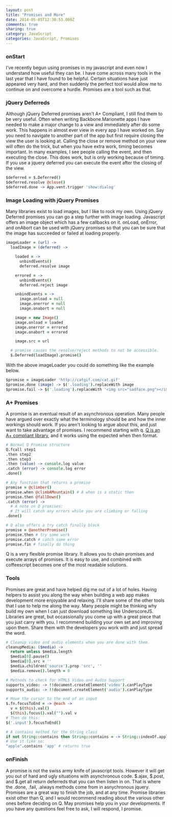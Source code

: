 ```yaml
---
layout: post
title: "Promises and More"
date: 2014-05-05T12:30:53.000Z
comments: true
sharing: true
category: JavaScript
categories: JavaScript, Promises
---
```


### onStart
I've recently begun using promises in my javascript and even now I understand how useful they can be. I have come across many tools in the last year that I have found to be helpful. Certain situations have just appeared very hard, and then suddenly the perfect tool would allow me to continue on and overcome a hurdle. Promises are a tool such as that.

### jQuery Deferreds
Although jQuery Deferred promises aren't A+ Compliant, I still find them to be very useful. Often when writing Backbone.Marionette apps I have needed to make a major change to a view and immediately after do some work. This happens in almost ever view in every app I have worked on. Say you need to navigate to another part of the app but first require closing the view the user is looking at. Calling the close or remove method on your view will often do the trick, but when you have extra work, timing becomes important. In many examples, I see people calling the event, and then executing the close. This does work, but is only working because of timing. If you use a jquery deferred you can execute the event after the closing of the view.

```coffeescript
$deferred = $.Deferred()
$deferred.resolve @close()
$deferred.done -> App.vent.trigger 'show:dialog'
```

### Image Loading with jQuery Promises
Many libraries exist to load images, but I like to rock my own. Using jQuery Deferred promises you can go a step further with image loading. Javascript offers an image object which has a few callbacks on it. onLoad, onError, and onAbort can be used with jQuery promises so that you can be sure that the image has succeeded or failed at loading properly.

```coffeescript
imageLoader = (url) ->
  loadImage = (deferred) ->

    loaded = ->
      unbindEvents()
      deferred.resolve image

    errored = ->
      unbindEvents()
      deferred.reject image

    unbindEvents = ->
      image.onload = null
      image.onerror = null
      image.onabort = null

    image = new Image()
    image.onload = loaded
    image.onerror = errored
    image.onabort = errored

    image.src = url

  # promise causes the resolve/reject methods to not be accessible.
  $.Deferred(loadImage).promise()
```

With the above imageLoader you could do something like the example below.

```coffeescript
$promise = imageLoader 'http://catgif.com/cat.gif'
$promise.done (image) -> $('.loading').replaceWith image
$promise.fail -> $('.loading').replaceWith '<img src="sadface.png"></img>'
```

### A+ Promises
A promise is an eventual result of an asynchronous operation. Many people have argued over exactly what the terminology should be and how the inner workings should work. If you aren't looking to argue about this, and just want to take advantage of promises. I recommend starting with q. [Q is an A+ compliant library](http://documentup.com/kriskowal/q/), and it works using the expected when then format.

```coffeescript
# Normal Q Promise structure
Q.fcall step1
.then step2
.then step3
.then (value) -> console.log value
.catch (error) -> console.log error
.done()

# Any function that returns a promise
promise = @climber()
promise.when @climbAMountain() # A when is a static then
promise.then @fallDown()
.catch (error) ->
  # A note on Q promises:
  # It will catch any errors while you are climbing or falling
.done()

# Q also offers a try catch finally block
promise = @anotherPromise()
promise.then # try some work
promise.catch # catch some error
promise.fin # finally do thing
```

Q is a very flexible promise library. It allows you to chain promises and execute arrays of promises. It is easy to use, and combined with coffeescript becomes one of the most readable solutions.

### Tools
Promises are great and have helped dig me out of a lot of holes. Having helpers to assist you along the way when building a web app makes development more enjoyable and relaxing. I'll share some of the other tools that I use to help me along the way. Many people might be thinking why build my own when I can just download something like UnderscoreJS. Libraries are great, but occassionally you come up with a great piece that you just carry with you. I recommend building your own set and improving upon them. Share them with the developers you work with and just spread the word.

```coffeescript
# Cleanup video and audio elements when you are done with them.
cleanupMedia: ($media) ->
  return unless $media.length
  $media[0].pause()
  $media[0].src = ''
  $media.children('source').prop 'src', ''
  $media.remove().length = 0

# Methods to check for HTML5 Video and Audio Support
supports_video: -> !!document.createElement('video').canPlayType
supports_audio: -> !!document.createElement('audio').canPlayType

# Move the cursor to the end of an input
$.fn.focusToEnd = -> @each ->
  v = $(this).val()
  $(this).focus().val("").val v
# Then do this:
$('.input').focusToEnd()

# A contains method for the String class
if not String::contains then String::contains = -> String::indexOf.apply( this, arguments ) isnt -1
# Use it like so:
"apple".contains 'app' # returns true
```

### onFinish
A promise is not the swiss army knife of javascript tools. However it will get you out of hard and ugly situations with asynchronous code. $.ajax, $.post, and $.get all return deferreds that you can then listen in on. That is where the .done, .fail, .always methods come from in asnychronous jquery. Promises are a great way to finish the job, and at any time. Promise libraries exist other than Q, and I would recommend reading about the various other ones before deciding on Q. May promises help you in your developments. If you have any questions feel free to ask, I will respond, I promise.
